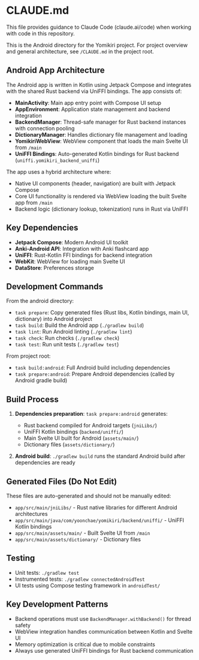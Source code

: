 # CLAUDE.md

This file provides guidance to Claude Code (claude.ai/code) when working with code in this repository.

This is the Android directory for the Yomikiri project. For project overview and general architecture, see `/CLAUDE.md` in the project root.

## Android App Architecture

The Android app is written in Kotlin using Jetpack Compose and integrates with the shared Rust backend via UniFFI bindings. The app consists of:

- **MainActivity**: Main app entry point with Compose UI setup
- **AppEnvironment**: Application state management and backend integration
- **BackendManager**: Thread-safe manager for Rust backend instances with connection pooling
- **DictionaryManager**: Handles dictionary file management and loading
- **YomikiriWebView**: WebView component that loads the main Svelte UI from `/main`
- **UniFFI Bindings**: Auto-generated Kotlin bindings for Rust backend (`uniffi.yomikiri_backend_uniffi`)

The app uses a hybrid architecture where:
- Native UI components (header, navigation) are built with Jetpack Compose
- Core UI functionality is rendered via WebView loading the built Svelte app from `/main`
- Backend logic (dictionary lookup, tokenization) runs in Rust via UniFFI

## Key Dependencies

- **Jetpack Compose**: Modern Android UI toolkit
- **Anki-Android API**: Integration with Anki flashcard app
- **UniFFI**: Rust-Kotlin FFI bindings for backend integration
- **WebKit**: WebView for loading main Svelte UI
- **DataStore**: Preferences storage

## Development Commands

From the android directory:

- `task prepare`: Copy generated files (Rust libs, Kotlin bindings, main UI, dictionary) into Android project
- `task build`: Build the Android app (`./gradlew build`)
- `task lint`: Run Android linting (`./gradlew lint`)
- `task check`: Run checks (`./gradlew check`)
- `task test`: Run unit tests (`./gradlew test`)

From project root:
- `task build:android`: Full Android build including dependencies
- `task prepare:android`: Prepare Android dependencies (called by Android gradle build)

## Build Process

1. **Dependencies preparation**: `task prepare:android` generates:
   - Rust backend compiled for Android targets (`jniLibs/`)
   - UniFFI Kotlin bindings (`backend/uniffi/`)
   - Main Svelte UI built for Android (`assets/main/`)
   - Dictionary files (`assets/dictionary/`)

2. **Android build**: `./gradlew build` runs the standard Android build after dependencies are ready

## Generated Files (Do Not Edit)

These files are auto-generated and should not be manually edited:
- `app/src/main/jniLibs/` - Rust native libraries for different Android architectures
- `app/src/main/java/com/yoonchae/yomikiri/backend/uniffi/` - UniFFI Kotlin bindings
- `app/src/main/assets/main/` - Built Svelte UI from `/main`
- `app/src/main/assets/dictionary/` - Dictionary files

## Testing

- Unit tests: `./gradlew test`
- Instrumented tests: `./gradlew connectedAndroidTest`
- UI tests using Compose testing framework in `androidTest/`

## Key Development Patterns

- Backend operations must use `BackendManager.withBackend()` for thread safety
- WebView integration handles communication between Kotlin and Svelte UI
- Memory optimization is critical due to mobile constraints
- Always use generated UniFFI bindings for Rust backend communication